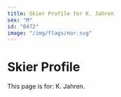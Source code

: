 ```yaml
---
title: Skier Profile for K. Jahren
sex: "M"
id: "8472"
image: "/img/flags/nor.svg" 
---
```


# Skier Profile

This page is for: K. Jahren.
    